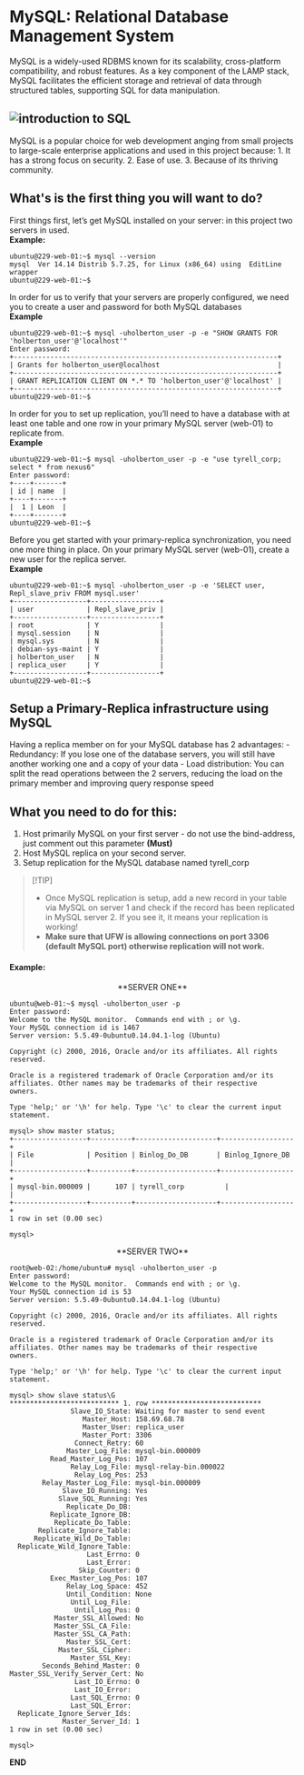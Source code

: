 # MySQL: Relational Database Management System

MySQL is a widely-used RDBMS known for its scalability, cross-platform compatibility, and robust features. As a key component of the LAMP stack, MySQL facilitates the efficient storage and retrieval of data through structured tables, supporting SQL for data manipulation.
<br>
## ![introduction to SQL](https://github.com/the1Riddle/alx-higher_level_programming/assets/125451537/af51da70-efc1-4e2d-9dd4-526cffcc2e65)

MySQL is a popular choice for web development anging from small projects to large-scale enterprise applications and used in this project because:
      1. It has a strong focus on security.
      2. Ease of use.
      3. Because of its thriving community.

What's is the first thing you will want to do?
--------------------------------------

First things first, let’s get MySQL installed on your server: in this project two servers in used.
<br>
**Example:**
```
ubuntu@229-web-01:~$ mysql --version
mysql  Ver 14.14 Distrib 5.7.25, for Linux (x86_64) using  EditLine wrapper
ubuntu@229-web-01:~$
```

In order for us to verify that your servers are properly configured, we need you to create a user and password for both MySQL databases
<br>
**Example**
```
ubuntu@229-web-01:~$ mysql -uholberton_user -p -e "SHOW GRANTS FOR 'holberton_user'@'localhost'"
Enter password:
+-----------------------------------------------------------------+
| Grants for holberton_user@localhost                             |
+-----------------------------------------------------------------+
| GRANT REPLICATION CLIENT ON *.* TO 'holberton_user'@'localhost' |
+-----------------------------------------------------------------+
ubuntu@229-web-01:~$
```

In order for you to set up replication, you’ll need to have a database with at least one table and one row in your primary MySQL server (web-01) to replicate from.
<br>
**Example**
```
ubuntu@229-web-01:~$ mysql -uholberton_user -p -e "use tyrell_corp; select * from nexus6"
Enter password:
+----+-------+
| id | name  |
+----+-------+
|  1 | Leon  |
+----+-------+
ubuntu@229-web-01:~$
```

Before you get started with your primary-replica synchronization, you need one more thing in place. On your primary MySQL server (web-01), create a new user for the replica server.
<br>
**Example**
```
ubuntu@229-web-01:~$ mysql -uholberton_user -p -e 'SELECT user, Repl_slave_priv FROM mysql.user'
+------------------+-----------------+
| user             | Repl_slave_priv |
+------------------+-----------------+
| root             | Y               |
| mysql.session    | N               |
| mysql.sys        | N               |
| debian-sys-maint | Y               |
| holberton_user   | N               |
| replica_user     | Y               |
+------------------+-----------------+
ubuntu@229-web-01:~$
```

## Setup a Primary-Replica infrastructure using MySQL

Having a replica member on for your MySQL database has 2 advantages:
        - Redundancy: If you lose one of the database servers, you will still have another working one and a copy of your data
        - Load distribution: You can split the read operations between the 2 servers, reducing the load on the primary member and improving query response speed

What you need to do for this:
-----------------------------

1. Host primarily MySQL on your first server - do not use the bind-address, just comment out this parameter **(Must)**
2. Host MySQL replica on your second server.
3. Setup replication for the MySQL database named tyrell_corp

> [!TIP]<br>
> - Once MySQL replication is setup, add a new record in your table via MySQL on server 1 and check if the record has been replicated in MySQL server 2. If you see it, it means your replication is working!
> - **Make sure that UFW is allowing connections on port 3306 (default MySQL port) otherwise replication will not work.**

#### Example:

<p align="center">**SERVER ONE**</p>

```
ubuntu@web-01:~$ mysql -uholberton_user -p
Enter password:
Welcome to the MySQL monitor.  Commands end with ; or \g.
Your MySQL connection id is 1467
Server version: 5.5.49-0ubuntu0.14.04.1-log (Ubuntu)

Copyright (c) 2000, 2016, Oracle and/or its affiliates. All rights reserved.

Oracle is a registered trademark of Oracle Corporation and/or its
affiliates. Other names may be trademarks of their respective
owners.

Type 'help;' or '\h' for help. Type '\c' to clear the current input statement.

mysql> show master status;
+------------------+----------+--------------------+------------------+
| File             | Position | Binlog_Do_DB       | Binlog_Ignore_DB |
+------------------+----------+--------------------+------------------+
| mysql-bin.000009 |      107 | tyrell_corp          |                  |
+------------------+----------+--------------------+------------------+
1 row in set (0.00 sec)

mysql>
```

<p align="center">**SERVER TWO**</p>

```
root@web-02:/home/ubuntu# mysql -uholberton_user -p
Enter password:
Welcome to the MySQL monitor.  Commands end with ; or \g.
Your MySQL connection id is 53
Server version: 5.5.49-0ubuntu0.14.04.1-log (Ubuntu)

Copyright (c) 2000, 2016, Oracle and/or its affiliates. All rights reserved.

Oracle is a registered trademark of Oracle Corporation and/or its
affiliates. Other names may be trademarks of their respective
owners.

Type 'help;' or '\h' for help. Type '\c' to clear the current input statement.

mysql> show slave status\G
*************************** 1. row ***************************
               Slave_IO_State: Waiting for master to send event
                  Master_Host: 158.69.68.78
                  Master_User: replica_user
                  Master_Port: 3306
                Connect_Retry: 60
              Master_Log_File: mysql-bin.000009
          Read_Master_Log_Pos: 107
               Relay_Log_File: mysql-relay-bin.000022
                Relay_Log_Pos: 253
        Relay_Master_Log_File: mysql-bin.000009
             Slave_IO_Running: Yes
            Slave_SQL_Running: Yes
              Replicate_Do_DB:
          Replicate_Ignore_DB:
           Replicate_Do_Table:
       Replicate_Ignore_Table:
      Replicate_Wild_Do_Table:
  Replicate_Wild_Ignore_Table:
                   Last_Errno: 0
                   Last_Error:
                 Skip_Counter: 0
          Exec_Master_Log_Pos: 107
              Relay_Log_Space: 452
              Until_Condition: None
               Until_Log_File:
                Until_Log_Pos: 0
           Master_SSL_Allowed: No
           Master_SSL_CA_File:
           Master_SSL_CA_Path:
              Master_SSL_Cert:
            Master_SSL_Cipher:
               Master_SSL_Key:
        Seconds_Behind_Master: 0
Master_SSL_Verify_Server_Cert: No
                Last_IO_Errno: 0
                Last_IO_Error:
               Last_SQL_Errno: 0
               Last_SQL_Error:
  Replicate_Ignore_Server_Ids:
             Master_Server_Id: 1
1 row in set (0.00 sec)

mysql>
```

**END**
